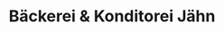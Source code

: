 ---
title: "Bäckerei & Konditorei Jähn"
url: /thalheim-erzgebirge/baeckerei-und-konditorei-jaehn-tannenstrasse/
shop: Bäckerei
---